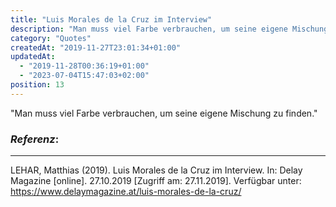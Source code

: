```yaml
---
title: "Luis Morales de la Cruz im Interview"
description: "Man muss viel Farbe verbrauchen, um seine eigene Mischung zu finden."
category: "Quotes"
createdAt: "2019-11-27T23:01:34+01:00"
updatedAt:
  - "2019-11-28T00:36:19+01:00"
  - "2023-07-04T15:47:03+02:00"
position: 13
---
```


"Man muss viel Farbe verbrauchen, um seine eigene Mischung zu finden."

### *Referenz*:

---

LEHAR, Matthias (2019). Luis Morales de la Cruz im Interview. In: Delay Magazine [online]. 27.10.2019 [Zugriff am: 27.11.2019]. Verfügbar unter: https://www.delaymagazine.at/luis-morales-de-la-cruz/ <i class="zmdi zmdi-open-in-new"></i>
